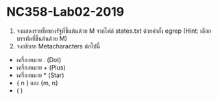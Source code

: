 # NC358-Lab02-2019
1. จงแสดงรายชื่อของรัฐที่ขึ้นต้นด้วย M จากไฟล์ states.txt ด้วยคำสั่ง egrep (Hint: เลือกบรรทัดที่ขึ้นต้นด้วย M)
2. จงอธิบาย Metacharacters ต่อไปนี้
  - เครื่องหมาย . (Dot)
  - เครื่องหมาย + (Plus)
  - เครื่องหมาย * (Star)
  - { n } และ {m, n}
  - ( )
